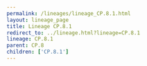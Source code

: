 ```yaml
---
permalink: /lineages/lineage_CP.8.1.html
layout: lineage_page
title: Lineage CP.8.1
redirect_to: ../lineage.html?lineage=CP.8.1
lineage: CP.8.1
parent: CP.8
children: ['CP.8.1']
---
```


